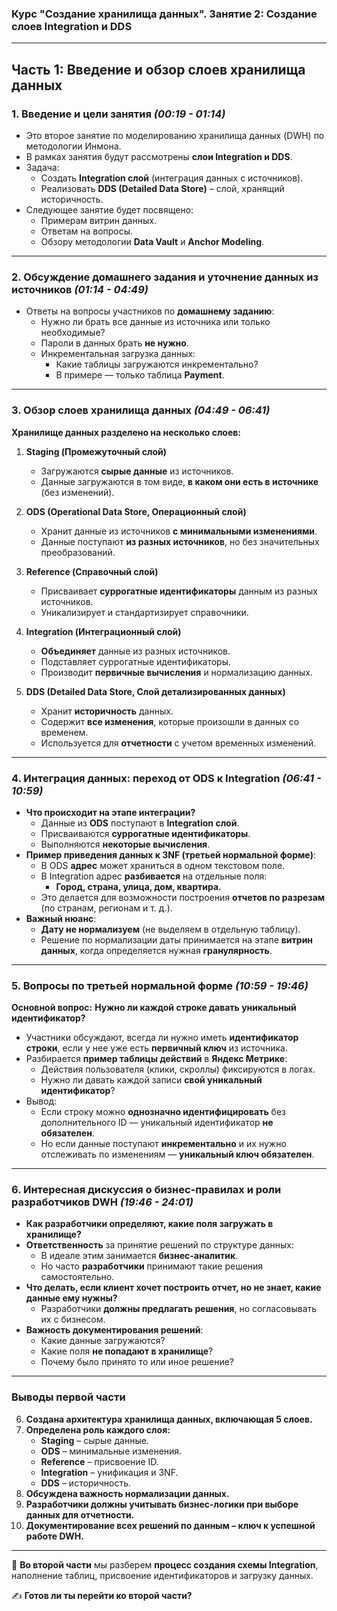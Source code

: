 ### **Курс "Создание хранилища данных". Занятие 2: Создание слоев Integration и DDS**

---

## **Часть 1: Введение и обзор слоев хранилища данных**

### **1. Введение и цели занятия** _(00:19 - 01:14)_

- Это второе занятие по моделированию хранилища данных (DWH) по методологии Инмона.
- В рамках занятия будут рассмотрены **слои Integration и DDS**.
- Задача:
    - Создать **Integration слой** (интеграция данных с источников).
    - Реализовать **DDS (Detailed Data Store)** – слой, хранящий историчность.
- Следующее занятие будет посвящено:
    - Примерам витрин данных.
    - Ответам на вопросы.
    - Обзору методологии **Data Vault** и **Anchor Modeling**.

---

### **2. Обсуждение домашнего задания и уточнение данных из источников** _(01:14 - 04:49)_

- Ответы на вопросы участников по **домашнему заданию**:
    - Нужно ли брать все данные из источника или только необходимые?
    - Пароли в данных брать **не нужно**.
    - Инкрементальная загрузка данных:
        - Какие таблицы загружаются инкрементально?
        - В примере — только таблица **Payment**.

---

### **3. Обзор слоев хранилища данных** _(04:49 - 06:41)_

**Хранилище данных разделено на несколько слоев:**

1. **Staging (Промежуточный слой)**
    
    - Загружаются **сырые данные** из источников.
    - Данные загружаются в том виде, **в каком они есть в источнике** (без изменений).
2. **ODS (Operational Data Store, Операционный слой)**
    
    - Хранит данные из источников **с минимальными изменениями**.
    - Данные поступают **из разных источников**, но без значительных преобразований.
3. **Reference (Справочный слой)**
    
    - Присваивает **суррогатные идентификаторы** данным из разных источников.
    - Уникализирует и стандартизирует справочники.
4. **Integration (Интеграционный слой)**
    
    - **Объединяет** данные из разных источников.
    - Подставляет суррогатные идентификаторы.
    - Производит **первичные вычисления** и нормализацию данных.
5. **DDS (Detailed Data Store, Слой детализированных данных)**
    
    - Хранит **историчность** данных.
    - Содержит **все изменения**, которые произошли в данных со временем.
    - Используется для **отчетности** с учетом временных изменений.

---

### **4. Интеграция данных: переход от ODS к Integration** _(06:41 - 10:59)_

- **Что происходит на этапе интеграции?**
    - Данные из **ODS** поступают в **Integration слой**.
    - Присваиваются **суррогатные идентификаторы**.
    - Выполняются **некоторые вычисления**.
- **Пример приведения данных к 3NF (третьей нормальной форме)**:
    - В ODS **адрес** может храниться в одном текстовом поле.
    - В Integration адрес **разбивается** на отдельные поля:
        - **Город, страна, улица, дом, квартира.**
    - Это делается для возможности построения **отчетов по разрезам** (по странам, регионам и т. д.).
- **Важный нюанс**:
    - **Дату не нормализуем** (не выделяем в отдельную таблицу).
    - Решение по нормализации даты принимается на этапе **витрин данных**, когда определяется нужная **гранулярность**.

---

### **5. Вопросы по третьей нормальной форме** _(10:59 - 19:46)_

**Основной вопрос:** **Нужно ли каждой строке давать уникальный идентификатор?**

- Участники обсуждают, всегда ли нужно иметь **идентификатор строки**, если у нее уже есть **первичный ключ** из источника.
- Разбирается **пример таблицы действий** в **Яндекс Метрике**:
    - Действия пользователя (клики, скроллы) фиксируются в логах.
    - Нужно ли давать каждой записи **свой уникальный идентификатор**?
- Вывод:
    - Если строку можно **однозначно идентифицировать** без дополнительного ID — уникальный идентификатор **не обязателен**.
    - Но если данные поступают **инкрементально** и их нужно отслеживать по изменениям — **уникальный ключ обязателен**.

---

### **6. Интересная дискуссия о бизнес-правилах и роли разработчиков DWH** _(19:46 - 24:01)_

- **Как разработчики определяют, какие поля загружать в хранилище?**
- **Ответственность** за принятие решений по структуре данных:
    - В идеале этим занимается **бизнес-аналитик**.
    - Но часто **разработчики** принимают такие решения самостоятельно.
- **Что делать, если клиент хочет построить отчет, но не знает, какие данные ему нужны?**
    - Разработчики **должны предлагать решения**, но согласовывать их с бизнесом.
- **Важность документирования решений**:
    - Какие данные загружаются?
    - Какие поля **не попадают в хранилище**?
    - Почему было принято то или иное решение?

---

### **Выводы первой части**

6. **Создана архитектура хранилища данных, включающая 5 слоев.**
7. **Определена роль каждого слоя:**
    - **Staging** – сырые данные.
    - **ODS** – минимальные изменения.
    - **Reference** – присвоение ID.
    - **Integration** – унификация и 3NF.
    - **DDS** – историчность.
8. **Обсуждена важность нормализации данных.**
9. **Разработчики должны учитывать бизнес-логики при выборе данных для отчетности.**
10. **Документирование всех решений по данным – ключ к успешной работе DWH.**

---

🔹 **Во второй части** мы разберем **процесс создания схемы Integration**, наполнение таблиц, присвоение идентификаторов и загрузку данных.

✍ **Готов ли ты перейти ко второй части?**